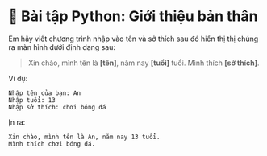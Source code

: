 # 📝 Bài tập Python: Giới thiệu bản thân

Em hãy viết chương trình nhập vào tên và sở thích sau đó hiển thị thị chúng ra màn hình dưới định dạng sau:
> Xin chào, mình tên là **[tên]**, năm nay **[tuổi]** tuổi.
Mình thích **[sở thích]**.

Ví dụ:

```
Nhập tên của bạn: An
Nhập tuổi: 13
Nhập sở thích: chơi bóng đá
```
Ịn ra:
```
Xin chào, mình tên là An, năm nay 13 tuổi.
Mình thích chơi bóng đá.
```